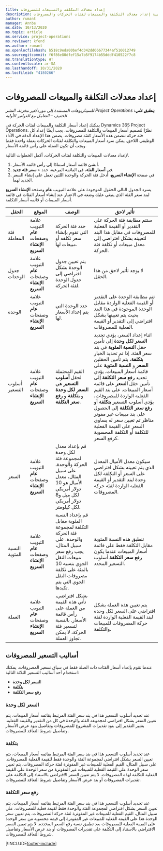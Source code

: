 ```yaml
---
title: إعداد معدلات التكلفة والمبيعات للمصروفات
description: يقدم هذا الموضوع معلومات حول كيفية إعداد معدلات التكلفة والمبيعات لفئات الحركات والمصروفات.
author: rumant
manager: Annbe
ms.date: 10/13/2020
ms.topic: article
ms.service: project-operations
ms.reviewer: kfend
ms.author: rumant
ms.openlocfilehash: b518c9eda00bef4d342dd66677344af516012749
ms.sourcegitcommit: f6f86e80dfef15a7b5f9174b55dddf410522f7c8
ms.translationtype: HT
ms.contentlocale: ar-SA
ms.lasthandoff: 10/31/2020
ms.locfileid: "4180266"
---
```

# <a name="set-up-cost-and-sales-rates-for-expenses"></a>إعداد معدلات التكلفة والمبيعات للمصروفات

_**ينطبق علي:** ‏‫Project Operations للسيناريوهات المستندة إلى مورد/غير مخزنة‬، ‏‫النشر الخفيف – التعامل مع الفواتير الأولية‬_

يمكنك إعداد أسعار التكلفة والمبيعات لفئات الحركة في Dynamics 365 Project Operations. نظرًا لتصميم أسعار المبيعات والتكلفة للمصروفات، يجب أيضًا إعداد كل فئة حركة تتضمن هذه الأسعار كفئة مصروفات. يضمن هذا الإعداد الدقة في الأداء الوظيفي اللاحق. يمكن سرد أسعار المبيعات والتكلفة لفئات الحركات بعملة واحدة فقط ويجب أن تكون العملة على رأس قائمة الأسعار.

لإعداد معدلات المبيعات والتكلفة لفئات الحركات، أكمل الخطوات التالية. 

1. أنشئ قائمة أسعار استنادًا إلى رأس قائمة الأسعار. 
2. في **أسعار الفئة**، في القائمة الفرعية، حدد **+ سعر فئة جديد**. 
3. في صفحة **الإنشاء السريع**، أدخل فئة الحركة والوحدة اللتين تعمل على إنشاء السعر الجديد لهما.

يسرد الجدول التالي الحقول الموجودة على علامة التبويب **عام** وصفحة **الإنشاء السريع** لبند سعر الفئة الذي ينبغي عليك وضعه في الاعتبار عند إنشاء أسعار الفئات في قائمه أسعار المبيعات أو قائمه أسعار التكلفة.

| الحقل | الموقع | ‏‏الوصف | تأثير لاحق |
| --- | --- | --- | --- |
| فئة المعاملة | علامة التبويب **عام** وصفحات **الإنشاء السريع** | حدد فئة الحركة التي تقوم بإنشاء سعر تكلفه أو مبيعات لها. | ستتم مطابقة فئة الحركة على التقدير أو القيمة الفعلية للمصروفات في مقابل هذا البند لتعيينه بشكل افتراضي إلى معدل مبيعات أو تكلفة فئة الحركة. |
| جدول الوحدات | علامة التبويب **عام** وصفحات **الإنشاء السريع** | يتم تعيين جدول الوحدة بشكل افتراضي إلى جدول الوحدة لفئة الحركة. | لا يوجد تأثير لاحق من هذا الحقل. |
| الوحدة | علامة التبويب **عام** وصفحات **الإنشاء السريع** | حدد الوحدة التي يتم إعداد الأسعار لها. | تتم مطابقة الوحدة على التقدير أو القيمة الفعلية الواردة مقابل الوحدة الموجودة في هذا البند بحيث يتم تعيينها بشكل افتراضي إلى التقدير أو القيمة الفعلية للمصروفات. |
| أسلوب التسعير | علامة التبويب **عام** وصفحات **الإنشاء السريع** | القيم المحتملة لحقل **أسلوب التسعير** هي **السعر لكل وحدة** و **بتكلفة** و **رفع سعر التكلفة**. | اثناء إعداد السعر، يؤدي تحديد **السعر لكل وحدة** إلى تأمين حقل **النسبة المئوية** في بند سعر الفئة. إذا تم تحديد الخيار **بتكلفة**، يتم تأمين الحقلين **السعر** و **النسبة المئوية** على قائمة أسعار المبيعات. يؤدي تحديد **رفع سعر التكلفة** إلى تأمين حقل **السعر** على قائمة أسعار المبيعات. على بند القيم الفعلية الواردة للمصروفات، يؤدي أسلوب التسعير **بتكلفة** أو **رفع سعر التكلفة** إلى الحصول على بند مبيعات غير مفوتر مناظر تم تعيين سعر له يساوي السعر على القيمة الفعلية للتكلفة أو التكلفة المحسوبة كرفع السعر. |
| السعر | علامة التبويب **عام** وصفحات **الإنشاء السريع** | قم بإعداد معدل لكل وحدة لمجموعة فئة الحركة والوحدة. على سبيل المثال، معدل الأميال هو 10 دولار أمريكي لكل ميل و8 دولار أمريكي لكل كيلومتر. | سيكون معدل الأميال المعدل الذي يتم تعيينه بشكل افتراضي على السعر أو التكلفة لكل وحدة لبند التقدير أو القيمة الفعلية الواردة لفئة حركة المصروفات.|
| النسبة المئوية | علامة التبويب **عام** وصفحات **الإنشاء السريع** | قم بإعداد النسبة المئوية مقابل التكلفة لمجموعة فئة الحركة والوحدة. على سبيل المثال، يجب رفع سعر مبيعات النقل الجوي بنسبه 10 بالمئة على تكلفة مصروفات النقل الجوي التي يتم تكبدها. | تنطبق هذه النسبة المئوية مقابل التكلفة فقط على قائمة أسعار المبيعات عندما يكون **رفع سعر التكلفة** أسلوب التسعير المحدد. |
| ‏‏العملة | علامة التبويب **عام** وصفحات **الإنشاء السريع** | بشكل افتراضي، تأتي هذه القيمة من العملة على رأس قائمة الأسعار. بالنسبة لتسعير فئة الحركة، لا يمكن تجاوز العملة. | يتم تعيين هذه العملة بشكل افتراضي على السعر لكل وحدة لبند القيمة الفعلية الواردة لفئة حركة المصروفات للمبيعات والتكلفة. |

## <a name="pricing-methods-for-expenses"></a>أساليب التسعير للمصروفات

عندما تقوم بإعداد أسعار الفئات ذات الصلة فقط في سياق تسعير المصروفات، يمكنك استخدام أحد أساليب التسعير الثلاثة التالية:

- **السعر لكل وحدة**
- **بتكلفة**
- **رفع سعر التكلفة**

### <a name="price-per-unit"></a>السعر لكل وحدة
عند تحديد أسلوب التسعير هذا في بند سعر الفئة المرتبط بقائمه أسعار المبيعات، يتم تعيين السعر بشكل افتراضي لمجموعة الفئة والوحدة في كل من التقدير والقيمة الفعلية. يشير التقدير إلى بنود تقديرات المشروع للمصروفات وتفاصيل بنود عرض الأسعار وتفاصيل شروط التعاقد للمصروفات.

### <a name="at-cost"></a>بتكلفة
عند تحديد أسلوب التسعير هذا في بند سعر الفئة المرتبط بقائمه أسعار المبيعات، يتم تعيين السعر بشكل افتراضي لمجموعة الفئة والوحدة فقط للقيمة الفعلية للمصروفات. على سبيل المثال، القيم الفعلية للمبيعات غير المفوترة لفئة حركة المصروفات. يتم تعيين سعر الوحدة على القيمة الفعلية للمبيعات غير المفوترة من سعر الوحدة على القيمة الفعلية للتكلفة لهذه المصروفات. لا يتم تعيين السعر الافتراضي بالاستناد إلى التكلفة على تقديرات المصروفات أو بند عرض الأسعار وتفاصيل شروط التعاقد للمصروفات.

### <a name="markup-over-cost"></a>رفع سعر التكلفة
عند تحديد أسلوب التسعير هذا في بند سعر الفئة المرتبط بقائمه أسعار المبيعات، يتم تعيين السعر بشكل افتراضي لمجموعة الفئة والوحدة فقط لقيمة فعلية للمصروفات. على سبيل المثال، القيم الفعلية للمبيعات غير المفوترة لفئة حركة المصروفات. يتم تعيين سعر الوحدة هذا على القيمة الفعلية للمبيعات غير المفوترة إلى قيمة محسوبة من سعر الوحدة على القيمة الفعلية للمصروفات بعد تطبيق نسبة رفع السعر المحددة. لا يتم تعيين السعر الافتراضي بالاستناد إلى التكلفة على تقديرات المصروفات أو بند عرض الأسعار وتفاصيل شروط التعاقد للمصروفات.


[!INCLUDE[footer-include](../includes/footer-banner.md)]